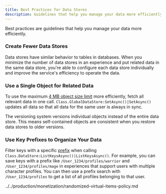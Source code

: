 ```yaml
---
title: Best Practices for Data Stores
description: Guidelines that help you manage your data more efficiently.
---
```


Best practices are guidelines that help you manage your data more efficiently.

### Create Fewer Data Stores

Data stores have similar behavior to tables in databases. When you minimize the number of data stores in an experience and put related data in the same data store, you're able to configure each data store individually and improve the service's efficiency to operate the data.

### Use a Single Object for Related Data

To use the maximum [4 MB object size limit](../../cloud-services/data-stores/error-codes-and-limits.md/#throughput-limits) more efficiently, fetch all relevant data in one call. `Class.GlobalDataStore:SetAsync()|SetAsync()` updates all data so that all data for the same user is always in sync.

The versioning system versions individual objects instead of the entire data store. This means self-contained objects are consistent when you restore data stores to older versions.

### Use Key Prefixes to Organize Your Data

Filter keys with a specific [prefix](./managing-data-stores.md/#listing-and-prefixes) when calling `Class.DataStore:ListKeysAsync()|ListKeysAsync()`. For example, you can save keys with a prefix like `/User_1234/profiles/warrior` and `/User_1234/profiles/mage` in experiences that support users with multiple character profiles. You can then use a prefix search with `/User_1234/profiles` to get a list of all profiles belonging to that user.

../../production/monetization/randomized-virtual-items-policy.md

